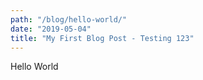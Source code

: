 ```yaml
---
path: "/blog/hello-world/"
date: "2019-05-04"
title: "My First Blog Post - Testing 123"
---
```


Hello World
